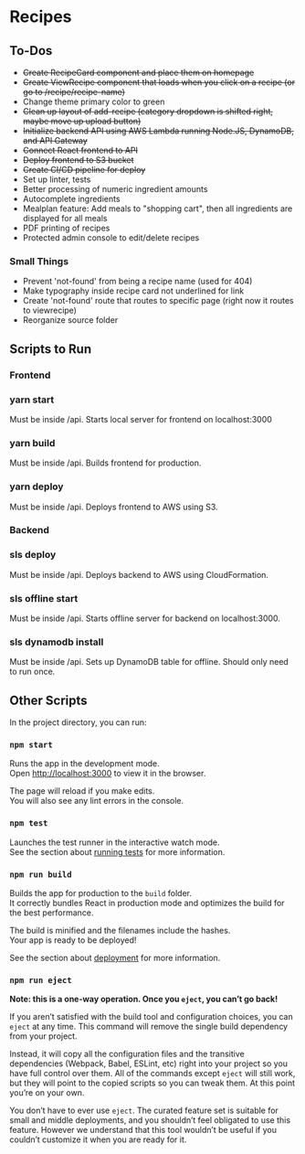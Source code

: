 # Recipes

## To-Dos
- ~~Create RecipeCard component and place them on homepage~~
- ~~Create ViewRecipe component that loads when you click on a recipe (or go to /recipe/recipe-name)~~
- Change theme primary color to green
- ~~Clean up layout of add-recipe (category dropdown is shifted right, maybe move up upload button)~~
- ~~Initialize backend API using AWS Lambda running Node.JS, DynamoDB, and API Gateway~~
- ~~Connect React frontend to API~~
- ~~Deploy frontend to S3 bucket~~
- ~~Create CI/CD pipeline for deploy~~
- Set up linter, tests
- Better processing of numeric ingredient amounts
- Autocomplete ingredients
- Mealplan feature: Add meals to "shopping cart", then all ingredients are displayed for all meals
- PDF printing of recipes
- Protected admin console to edit/delete recipes

### Small Things
- Prevent 'not-found' from being a recipe name (used for 404)
- Make typography inside recipe card not underlined for link
- Create 'not-found' route that routes to specific page (right now it routes to viewrecipe)
- Reorganize source folder

## Scripts to Run

### Frontend

### yarn start

Must be inside /api.  Starts local server for frontend on localhost:3000

### yarn build

Must be inside /api.  Builds frontend for production.

### yarn deploy

Must be inside /api.  Deploys frontend to AWS using S3.


### Backend

### sls deploy

Must be inside /api.  Deploys backend to AWS using CloudFormation.

### sls offline start

Must be inside /api.  Starts offline server for backend on localhost:3000.

### sls dynamodb install

Must be inside /api.  Sets up DynamoDB table for offline. Should only need to run once.

## Other Scripts

In the project directory, you can run:

### `npm start`

Runs the app in the development mode.<br>
Open [http://localhost:3000](http://localhost:3000) to view it in the browser.

The page will reload if you make edits.<br>
You will also see any lint errors in the console.

### `npm test`

Launches the test runner in the interactive watch mode.<br>
See the section about [running tests](https://facebook.github.io/create-react-app/docs/running-tests) for more information.

### `npm run build`

Builds the app for production to the `build` folder.<br>
It correctly bundles React in production mode and optimizes the build for the best performance.

The build is minified and the filenames include the hashes.<br>
Your app is ready to be deployed!

See the section about [deployment](https://facebook.github.io/create-react-app/docs/deployment) for more information.

### `npm run eject`

**Note: this is a one-way operation. Once you `eject`, you can’t go back!**

If you aren’t satisfied with the build tool and configuration choices, you can `eject` at any time. This command will remove the single build dependency from your project.

Instead, it will copy all the configuration files and the transitive dependencies (Webpack, Babel, ESLint, etc) right into your project so you have full control over them. All of the commands except `eject` will still work, but they will point to the copied scripts so you can tweak them. At this point you’re on your own.

You don’t have to ever use `eject`. The curated feature set is suitable for small and middle deployments, and you shouldn’t feel obligated to use this feature. However we understand that this tool wouldn’t be useful if you couldn’t customize it when you are ready for it.


